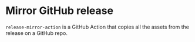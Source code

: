# Mirror GitHub release

`release-mirror-action` is a GitHub Action that copies all the assets from the release on a GitHub repo.